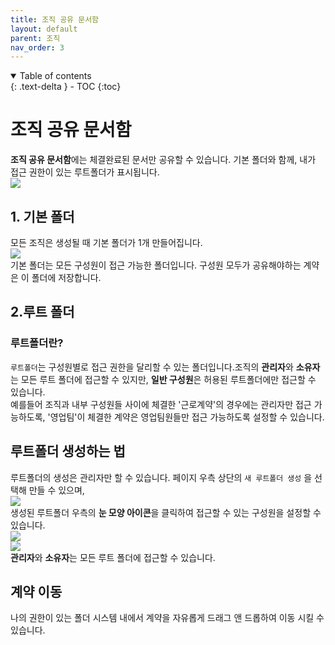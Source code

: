```yaml
---
title: 조직 공유 문서함
layout: default
parent: 조직
nav_order: 3
---
```


<details open markdown="block">
  <summary>
    Table of contents
  </summary>
  {: .text-delta }
- TOC
{:toc}
</details>

# 조직 공유 문서함

**조직 공유 문서함**에는 체결완료된 문서만 공유할 수 있습니다. 기본 폴더와 함께, 내가 접근 권한이 있는 루트폴더가 표시됩니다.  
![](/user_guide/assets/org/sharing1.png)  

## 1. 기본 폴더  
모든 조직은 생성될 때 기본 폴더가 1개 만들어집니다.  
![](/user_guide/assets/org/sharing2.png)  
 기본 폴더는 모든 구성원이 접근 가능한 폴더입니다. 구성원 모두가 공유해야하는 계약은 이 폴더에 저장합니다. 

## 2.루트 폴더  

### 루트폴더란?  
`루트폴더`는 구성원별로 접근 권한을 달리할 수 있는 폴더입니다.조직의 **관리자**와 **소유자**는 모든 루트 폴더에 접근할 수 있지만, **일반 구성원**은 허용된 루트폴더에만 접근할 수 있습니다.  
 예를들어 조직과 내부 구성원들 사이에 체결한 '근로계약'의 경우에는 관리자만 접근 가능하도록, '영업팀'이 체결한 계약은 영업팀원들만 접근 가능하도록 설정할 수 있습니다.  

## 루트폴더 생성하는 법
루트폴더의 생성은 관리자만 할 수 있습니다. 페이지 우측 상단의 `새 루트폴더 생성` 을 선택해 만들 수 있으며,  
![](/user_guide/assets/org/sharing3.png)  
생성된 루트폴더 우측의 **눈 모양 아이콘**을 클릭하여 접근할 수 있는 구성원을 설정할 수 있습니다.  
![](/user_guide/assets/org/sharing4.png)  
![](/user_guide/assets/org/sharing5.png)  
**관리자**와 **소유자**는 모든 루트 폴더에 접근할 수 있습니다. 

## 계약 이동
나의 권한이 있는 폴더 시스템 내에서 계약을 자유롭게 드래그 앤 드롭하여 이동 시킬 수 있습니다. 